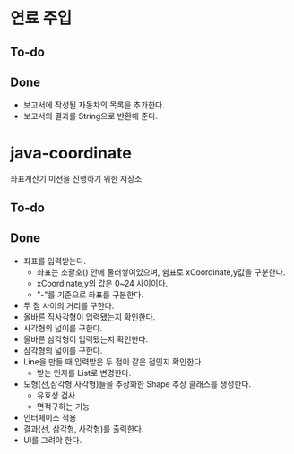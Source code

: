 # 연료 주입

## To-do

## Done
 - 보고서에 작성될 자동차의 목록을 추가한다.
 - 보고서의 결과를 String으로 반환해 준다.

# java-coordinate
좌표계산기 미션을 진행하기 위한 저장소

## To-do
 
## Done
 - 좌표를 입력받는다.
    - 좌표는 소괄호() 안에 둘러쌓여있으며, 쉼표로 xCoordinate,y값을 구분한다.
    - xCoordinate,y의 값은 0~24 사이이다.
    - "-"를 기준으로 좌표를 구분한다.
 - 두 점 사이의 거리를 구한다.
 - 올바른 직사각형이 입력됐는지 확인한다.
 - 사각형의 넓이를 구한다.
 - 올바른 삼각형이 입력됐는지 확인한다.
 - 삼각형의 넓이를 구한다.
 - Line을 만들 때 입력받은 두 점이 같은 점인지 확인한다.
    - 받는 인자를 List로 변경한다.
 - 도형(선,삼각형,사각형)들을 추상화한 Shape 추상 클래스를 생성한다.
    - 유효성 검사
    - 면적구하는 기능
 - 인터페이스 적용
 - 결과(선, 삼각형, 사각형)를 출력한다.
 - UI를 그려야 한다.